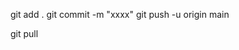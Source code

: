 git add .
git commit -m "xxxx"
git push -u origin main

<!-- 师姐电脑上操作 -->

<!-- 1. 直接拉取最新的修改代码 -->
git pull 